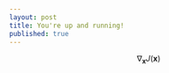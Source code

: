 ```yaml
---
layout: post
title: You're up and running!
published: true
---
```

$$ \nabla_\boldsymbol{x} J(\boldsymbol{x}) $$